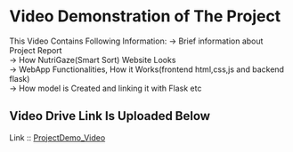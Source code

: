 <h1>Video Demonstration of The Project</h1>
This Video Contains Following Information:
-> Brief information about Project Report<br>
-> How NutriGaze(Smart Sort) Website Looks<br>
-> WebApp Functionalities, How it Works(frontend html,css,js and backend flask)<br>
-> How model is Created and linking it with Flask etc<br>
<h2>Video Drive Link Is Uploaded Below</h2>
Link :: <a href="https://drive.google.com/file/d/1CxK4gguykREAvsf-WxgGblmEYw0EoNtS/view?usp=sharing ">ProjectDemo_Video</a>
